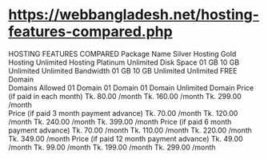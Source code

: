 # https://webbangladesh.net/hosting-features-compared.php

HOSTING FEATURES COMPARED
Package Name	Silver Hosting	Gold Hosting	Unlimited Hosting	Platinum Unlimited
Disk Space	01 GB	10 GB	Unlimited	Unlimited
Bandwidth	01 GB	10 GB	Unlimited	Unlimited
FREE Domain				
Domains Allowed	01 Domain	01 Domain	01 Domain	Unlimited Domain
Price (if paid in each month)	Tk. 80.00 /month	Tk. 160.00 /month	Tk. 299.00 /month	
Price (if paid 3 month payment advance)	Tk. 70.00 /month	Tk. 120.00 /month	Tk. 240.00 /month	Tk. 399.00 /month
Price (if paid 6 month payment advance)	Tk. 70.00 /month	Tk. 110.00 /month	Tk. 220.00 /month	Tk. 349.00 /month
Price (if paid 12 month payment advance)	Tk. 49.00 /month	Tk. 99.00 /month	Tk. 199.00 /month	Tk. 299.00 /month
